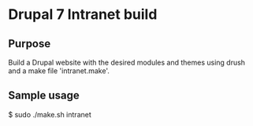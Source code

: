Drupal 7 Intranet build
=======================

Purpose
-------
Build a Drupal website with the desired modules and themes using drush and a make file 'intranet.make'.

Sample usage
------------
$ sudo ./make.sh intranet
